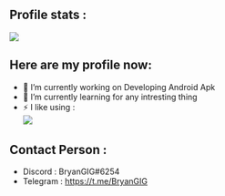## Profile stats :
![](https://github-readme-stats.vercel.app/api?username=MrPictYT-art&show_icons=true&theme=radical)

## Here are my profile now:

- 🔭 I’m currently working on Developing Android Apk
- 🌱 I’m currently learning for any intresting thing
- ⚡ I like using : <br />
![](https://github-readme-stats.vercel.app/api/top-langs/?username=MrPictYT-art&theme=dracula&layout=compact&hide_border=true)


## Contact Person :

- Discord : BryanGIG#6254
- Telegram : https://t.me/BryanGIG
